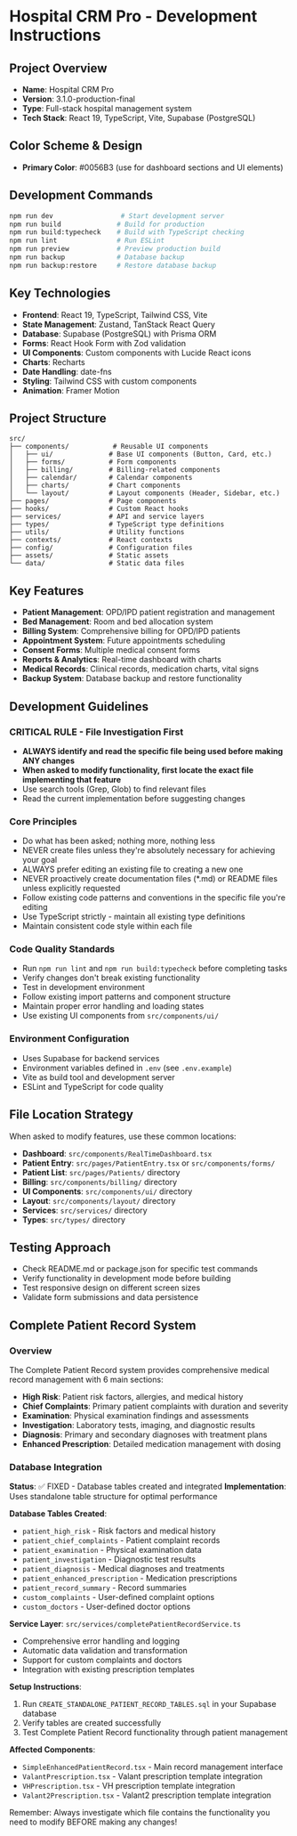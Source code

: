 # Hospital CRM Pro - Development Instructions

## Project Overview
- **Name**: Hospital CRM Pro
- **Version**: 3.1.0-production-final
- **Type**: Full-stack hospital management system
- **Tech Stack**: React 19, TypeScript, Vite, Supabase (PostgreSQL)

## Color Scheme & Design
- **Primary Color**: #0056B3 (use for dashboard sections and UI elements)

## Development Commands
```bash
npm run dev                 # Start development server
npm run build              # Build for production
npm run build:typecheck    # Build with TypeScript checking
npm run lint               # Run ESLint
npm run preview            # Preview production build
npm run backup             # Database backup
npm run backup:restore     # Restore database backup
```

## Key Technologies
- **Frontend**: React 19, TypeScript, Tailwind CSS, Vite
- **State Management**: Zustand, TanStack React Query
- **Database**: Supabase (PostgreSQL) with Prisma ORM
- **Forms**: React Hook Form with Zod validation
- **UI Components**: Custom components with Lucide React icons
- **Charts**: Recharts
- **Date Handling**: date-fns
- **Styling**: Tailwind CSS with custom components
- **Animation**: Framer Motion

## Project Structure
```
src/
├── components/           # Reusable UI components
│   ├── ui/              # Base UI components (Button, Card, etc.)
│   ├── forms/           # Form components
│   ├── billing/         # Billing-related components
│   ├── calendar/        # Calendar components
│   ├── charts/          # Chart components
│   └── layout/          # Layout components (Header, Sidebar, etc.)
├── pages/               # Page components
├── hooks/               # Custom React hooks
├── services/            # API and service layers
├── types/               # TypeScript type definitions
├── utils/               # Utility functions
├── contexts/            # React contexts
├── config/              # Configuration files
├── assets/              # Static assets
└── data/                # Static data files
```

## Key Features
- **Patient Management**: OPD/IPD patient registration and management
- **Bed Management**: Room and bed allocation system
- **Billing System**: Comprehensive billing for OPD/IPD patients
- **Appointment System**: Future appointments scheduling
- **Consent Forms**: Multiple medical consent forms
- **Reports & Analytics**: Real-time dashboard with charts
- **Medical Records**: Clinical records, medication charts, vital signs
- **Backup System**: Database backup and restore functionality

## Development Guidelines

### CRITICAL RULE - File Investigation First
- **ALWAYS identify and read the specific file being used before making ANY changes**
- **When asked to modify functionality, first locate the exact file implementing that feature**
- Use search tools (Grep, Glob) to find relevant files
- Read the current implementation before suggesting changes

### Core Principles
- Do what has been asked; nothing more, nothing less
- NEVER create files unless they're absolutely necessary for achieving your goal
- ALWAYS prefer editing an existing file to creating a new one
- NEVER proactively create documentation files (*.md) or README files unless explicitly requested
- Follow existing code patterns and conventions in the specific file you're editing
- Use TypeScript strictly - maintain all existing type definitions
- Maintain consistent code style within each file

### Code Quality Standards
- Run `npm run lint` and `npm run build:typecheck` before completing tasks
- Verify changes don't break existing functionality
- Test in development environment
- Follow existing import patterns and component structure
- Maintain proper error handling and loading states
- Use existing UI components from `src/components/ui/`

### Environment Configuration
- Uses Supabase for backend services
- Environment variables defined in `.env` (see `.env.example`)
- Vite as build tool and development server
- ESLint and TypeScript for code quality

## File Location Strategy
When asked to modify features, use these common locations:
- **Dashboard**: `src/components/RealTimeDashboard.tsx`
- **Patient Entry**: `src/pages/PatientEntry.tsx` or `src/components/forms/`
- **Patient List**: `src/pages/Patients/` directory
- **Billing**: `src/components/billing/` directory
- **UI Components**: `src/components/ui/` directory
- **Layout**: `src/components/layout/` directory
- **Services**: `src/services/` directory
- **Types**: `src/types/` directory

## Testing Approach
- Check README.md or package.json for specific test commands
- Verify functionality in development mode before building
- Test responsive design on different screen sizes
- Validate form submissions and data persistence

## Complete Patient Record System

### Overview
The Complete Patient Record system provides comprehensive medical record management with 6 main sections:
- **High Risk**: Patient risk factors, allergies, and medical history
- **Chief Complaints**: Primary patient complaints with duration and severity
- **Examination**: Physical examination findings and assessments  
- **Investigation**: Laboratory tests, imaging, and diagnostic results
- **Diagnosis**: Primary and secondary diagnoses with treatment plans
- **Enhanced Prescription**: Detailed medication management with dosing

### Database Integration
**Status**: ✅ FIXED - Database tables created and integrated
**Implementation**: Uses standalone table structure for optimal performance

**Database Tables Created**:
- `patient_high_risk` - Risk factors and medical history
- `patient_chief_complaints` - Patient complaint records
- `patient_examination` - Physical examination data
- `patient_investigation` - Diagnostic test results
- `patient_diagnosis` - Medical diagnoses and treatments
- `patient_enhanced_prescription` - Medication prescriptions
- `patient_record_summary` - Record summaries
- `custom_complaints` - User-defined complaint options
- `custom_doctors` - User-defined doctor options

**Service Layer**: `src/services/completePatientRecordService.ts`
- Comprehensive error handling and logging
- Automatic data validation and transformation
- Support for custom complaints and doctors
- Integration with existing prescription templates

**Setup Instructions**:
1. Run `CREATE_STANDALONE_PATIENT_RECORD_TABLES.sql` in your Supabase database
2. Verify tables are created successfully
3. Test Complete Patient Record functionality through patient management

**Affected Components**:
- `SimpleEnhancedPatientRecord.tsx` - Main record management interface
- `ValantPrescription.tsx` - Valant prescription template integration
- `VHPrescription.tsx` - VH prescription template integration  
- `Valant2Prescription.tsx` - Valant2 prescription template integration

Remember: Always investigate which file contains the functionality you need to modify BEFORE making any changes!
